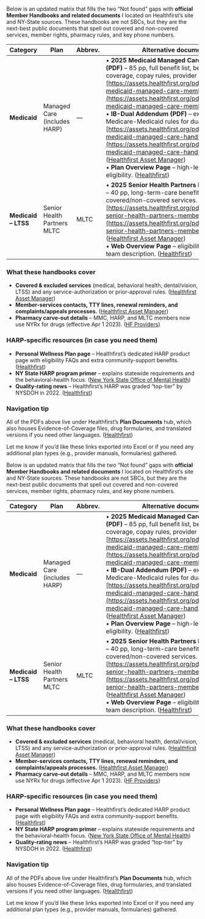 


Below is an updated matrix that fills the two “Not found” gaps with **official Member Handbooks and related documents** I located on Healthfirst’s site and NY‐State sources. These handbooks are not SBCs, but they are the next-best public documents that spell out covered and non-covered services, member rights, pharmacy rules, and key phone numbers.

| Category            | Plan                         | Abbrev. | Alternative document(s) located                                                                                                                                                                                                                                                                                                                                                                                                                                                                                                                                                                                                                                                                                                                                                                                                |
| ------------------- | ---------------------------- | ------- | ------------------------------------------------------------------------------------------------------------------------------------------------------------------------------------------------------------------------------------------------------------------------------------------------------------------------------------------------------------------------------------------------------------------------------------------------------------------------------------------------------------------------------------------------------------------------------------------------------------------------------------------------------------------------------------------------------------------------------------------------------------------------------------------------------------------------------ |
| **Medicaid**        | Managed Care (includes HARP) | —       | • **2025 Medicaid Managed Care Member Handbook (PDF)** – 85 pp, full benefit list, behavioral-health coverage, copay rules, provider directory how-to. [https://assets.healthfirst.org/pdf\_s4dEdrCfKrFE/2025-medicaid-managed-care-member-handbook-english](https://assets.healthfirst.org/pdf_s4dEdrCfKrFE/2025-medicaid-managed-care-member-handbook-english)   <br>• **IB-Dual Addendum (PDF)** – explains integrated Medicare-Medicaid rules for dual-eligible MMC members. [https://assets.healthfirst.org/pdf\_cHzS5FJMiUlL/2025-medicaid-managed-care-handbook-addendum-english](https://assets.healthfirst.org/pdf_cHzS5FJMiUlL/2025-medicaid-managed-care-handbook-addendum-english) ([Healthfirst Asset Manager][1])  <br>• **Plan Overview Page** – high-level benefit bullets and eligibility. ([Healthfirst][2]) |
| **Medicaid – LTSS** | Senior Health Partners MLTC  | MLTC    | • **2025 Senior Health Partners Member Handbook (PDF)** – 40 pp, long-term-care benefits, care-team model, covered/non-covered services. [https://assets.healthfirst.org/pdf\_SGMiY8LAUdLp/2025-senior-health-partners-member-handbook-english](https://assets.healthfirst.org/pdf_SGMiY8LAUdLp/2025-senior-health-partners-member-handbook-english) ([Healthfirst Asset Manager][3])  <br>• **Web Overview Page** – eligibility, service counties, care-team description. ([Healthfirst][4])                                                                                                                                                                                                                                                                                                                                  |

### What these handbooks cover

* **Covered & excluded services** (medical, behavioral health, dental/vision, LTSS) and any service-authorization or prior-approval rules. ([Healthfirst Asset Manager][3])
* **Member-services contacts, TTY lines, renewal reminders, and complaints/appeals processes.** ([Healthfirst Asset Manager][3])
* **Pharmacy carve-out details** – MMC, HARP, and MLTC members now use NYRx for drugs (effective Apr 1 2023). ([HF Providers][5])

### HARP-specific resources (in case you need them)

* **Personal Wellness Plan page** – Healthfirst’s dedicated HARP product page with eligibility FAQs and extra community-support benefits. ([Healthfirst][6])
* **NY State HARP program primer** – explains statewide requirements and the behavioral-health focus. ([New York State Office of Mental Health][7])
* **Quality-rating news** – Healthfirst’s HARP was graded “top-tier” by NYSDOH in 2022. ([Healthfirst][8])

### Navigation tip

All of the PDFs above live under Healthfirst’s **Plan Documents** hub, which also houses Evidence-of-Coverage files, drug formularies, and translated versions if you need other languages. ([Healthfirst][9])

Let me know if you’d like these links exported into Excel or if you need any additional plan types (e.g., provider manuals, formularies) gathered.

[1]: https://assets.healthfirst.org/pdf_cHzS5FJMiUlL/2025-medicaid-managed-care-handbook-addendum-english "0058-25_MMC_Integrated Benefits for Dually Eligible Enrollees Program Model Member Handbook Addendum_v3wr"
[2]: https://healthfirst.org/medicaid-managed-care-plan?utm_source=chatgpt.com "NY Medicaid Managed Care Plan - Healthfirst"
[3]: https://assets.healthfirst.org/pdf_SGMiY8LAUdLp/2025-senior-health-partners-member-handbook-english "Senior Health Partners 2025 Member Handbook Senior Health Partners Managed Long Term Care (MLTC) plan Effective 01-01-25"
[4]: https://healthfirst.org/senior-health-partners-plan?utm_source=chatgpt.com "NY Senior Health Partners MLTC Plan | Healthfirst"
[5]: https://hfproviders.org/provider-resources/plans-benefits/p2?utm_source=chatgpt.com "Quality Program Resources - Plans & Benefits - Healthfirst Providers!"
[6]: https://healthfirst.org/personal-wellness-plan?utm_source=chatgpt.com "Personal Wellness Plan | Healthfirst"
[7]: https://omh.ny.gov/omhweb/bho/harp.html?utm_source=chatgpt.com "Health and Recovery Plans (HARPs)"
[8]: https://healthfirst.org/newsroom/healthfirst-managed-medicaid-and-health-and-recovery-harp-plans-rated-top-tier-for-quality?utm_source=chatgpt.com "Healthfirst Managed Medicaid and Health and Recovery (HARP ..."
[9]: https://healthfirst.org/documents "Health Plan Documents | Healthfirst"



Below is an updated matrix that fills the two “Not found” gaps with **official Member Handbooks and related documents** I located on Healthfirst’s site and NY‐State sources. These handbooks are not SBCs, but they are the next-best public documents that spell out covered and non-covered services, member rights, pharmacy rules, and key phone numbers.

| Category            | Plan                         | Abbrev. | Alternative document(s) located                                                                                                                                                                                                                                                                                                                                                                                                                                                                                                                                                                                                                                                                                                                                                                                                |
| ------------------- | ---------------------------- | ------- | ------------------------------------------------------------------------------------------------------------------------------------------------------------------------------------------------------------------------------------------------------------------------------------------------------------------------------------------------------------------------------------------------------------------------------------------------------------------------------------------------------------------------------------------------------------------------------------------------------------------------------------------------------------------------------------------------------------------------------------------------------------------------------------------------------------------------------ |
| **Medicaid**        | Managed Care (includes HARP) | —       | • **2025 Medicaid Managed Care Member Handbook (PDF)** – 85 pp, full benefit list, behavioral-health coverage, copay rules, provider directory how-to. [https://assets.healthfirst.org/pdf\_s4dEdrCfKrFE/2025-medicaid-managed-care-member-handbook-english](https://assets.healthfirst.org/pdf_s4dEdrCfKrFE/2025-medicaid-managed-care-member-handbook-english)   <br>• **IB-Dual Addendum (PDF)** – explains integrated Medicare-Medicaid rules for dual-eligible MMC members. [https://assets.healthfirst.org/pdf\_cHzS5FJMiUlL/2025-medicaid-managed-care-handbook-addendum-english](https://assets.healthfirst.org/pdf_cHzS5FJMiUlL/2025-medicaid-managed-care-handbook-addendum-english) ([Healthfirst Asset Manager][1])  <br>• **Plan Overview Page** – high-level benefit bullets and eligibility. ([Healthfirst][2]) |
| **Medicaid – LTSS** | Senior Health Partners MLTC  | MLTC    | • **2025 Senior Health Partners Member Handbook (PDF)** – 40 pp, long-term-care benefits, care-team model, covered/non-covered services. [https://assets.healthfirst.org/pdf\_SGMiY8LAUdLp/2025-senior-health-partners-member-handbook-english](https://assets.healthfirst.org/pdf_SGMiY8LAUdLp/2025-senior-health-partners-member-handbook-english) ([Healthfirst Asset Manager][3])  <br>• **Web Overview Page** – eligibility, service counties, care-team description. ([Healthfirst][4])                                                                                                                                                                                                                                                                                                                                  |

### What these handbooks cover

* **Covered & excluded services** (medical, behavioral health, dental/vision, LTSS) and any service-authorization or prior-approval rules. ([Healthfirst Asset Manager][3])
* **Member-services contacts, TTY lines, renewal reminders, and complaints/appeals processes.** ([Healthfirst Asset Manager][3])
* **Pharmacy carve-out details** – MMC, HARP, and MLTC members now use NYRx for drugs (effective Apr 1 2023). ([HF Providers][5])

### HARP-specific resources (in case you need them)

* **Personal Wellness Plan page** – Healthfirst’s dedicated HARP product page with eligibility FAQs and extra community-support benefits. ([Healthfirst][6])
* **NY State HARP program primer** – explains statewide requirements and the behavioral-health focus. ([New York State Office of Mental Health][7])
* **Quality-rating news** – Healthfirst’s HARP was graded “top-tier” by NYSDOH in 2022. ([Healthfirst][8])

### Navigation tip

All of the PDFs above live under Healthfirst’s **Plan Documents** hub, which also houses Evidence-of-Coverage files, drug formularies, and translated versions if you need other languages. ([Healthfirst][9])

Let me know if you’d like these links exported into Excel or if you need any additional plan types (e.g., provider manuals, formularies) gathered.

[1]: https://assets.healthfirst.org/pdf_cHzS5FJMiUlL/2025-medicaid-managed-care-handbook-addendum-english "0058-25_MMC_Integrated Benefits for Dually Eligible Enrollees Program Model Member Handbook Addendum_v3wr"
[2]: https://healthfirst.org/medicaid-managed-care-plan?utm_source=chatgpt.com "NY Medicaid Managed Care Plan - Healthfirst"
[3]: https://assets.healthfirst.org/pdf_SGMiY8LAUdLp/2025-senior-health-partners-member-handbook-english "Senior Health Partners 2025 Member Handbook Senior Health Partners Managed Long Term Care (MLTC) plan Effective 01-01-25"
[4]: https://healthfirst.org/senior-health-partners-plan?utm_source=chatgpt.com "NY Senior Health Partners MLTC Plan | Healthfirst"
[5]: https://hfproviders.org/provider-resources/plans-benefits/p2?utm_source=chatgpt.com "Quality Program Resources - Plans & Benefits - Healthfirst Providers!"
[6]: https://healthfirst.org/personal-wellness-plan?utm_source=chatgpt.com "Personal Wellness Plan | Healthfirst"
[7]: https://omh.ny.gov/omhweb/bho/harp.html?utm_source=chatgpt.com "Health and Recovery Plans (HARPs)"
[8]: https://healthfirst.org/newsroom/healthfirst-managed-medicaid-and-health-and-recovery-harp-plans-rated-top-tier-for-quality?utm_source=chatgpt.com "Healthfirst Managed Medicaid and Health and Recovery (HARP ..."
[9]: https://healthfirst.org/documents "Health Plan Documents | Healthfirst"
